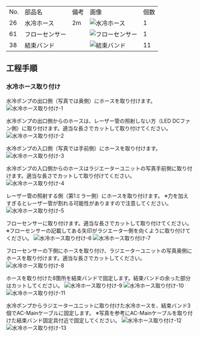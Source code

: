 <table class="packing-list">
    <tbody>
        <tr>
            <td>No.</td>
            <td>部品名</td>
            <td>備考</td>
            <td class="packing-img">画像</td>
            <td>個数</td>
        </tr>
        <tr>
            <td>26</td>
            <td>水冷ホース</td>
            <td>2m</td>
            <td><img src="./images/packing/026.jpg" alt="水冷ホース"></td>
            <td>1</td>
        </tr>
        <tr>
            <td>61</td>
            <td>フローセンサー</td>
            <td></td>
            <td><img src="./images/packing/061.jpg" alt="フローセンサー"></td>
            <td>1</td>
        </tr>
        <tr>
            <td>38</td>
            <td>結束バンド</td>
            <td></td>
            <td><img src="./images/packing/038.jpg" alt="結束バンド"></td>
            <td>11</td>
        </tr>
    </tbody>
</table>

## 工程手順

### 水冷ホース取り付け
水冷ポンプの出口側（写真では奥側）にホースを取り付けます。
<img src="./images/23-1/001.jpg" alt="水冷ホース取り付け-1">

水冷ポンプの出口側からのホースは、レーザー管の照射しない方（LED DCファン側）に取り付けます。適当な長さでカットして取り付けてください。
<img src="./images/23-1/002.jpg" alt="水冷ホース取り付け-2">

水冷ポンプの入口側（写真では手前側）にホースを取り付けます。
<img src="./images/23-1/003.jpg" alt="水冷ホース取り付け-3">

水冷ポンプの入口側からのホースはラジエーターユニットの写真手前側に取り付けます。適当な長さでカットして取り付けてください。
<img src="./images/23-1/004.jpg" alt="水冷ホース取り付け-4">

レーザー管の照射する側（第1ミラー側）にホースを取り付けます。
※力を加えすぎるとレーザー管が割れる可能性がありますので注意してください。
<img src="./images/23-1/005.jpg" alt="水冷ホース取り付け-5">

フローセンサーに取り付けます。適当な長さでカットして取り付けてください。
※フローセンサーの記載してある矢印がラジエーター側を向くように取り付けてください。
<img src="./images/23-1/006.jpg" alt="水冷ホース取り付け-6">
<img src="./images/23-1/007.jpg" alt="水冷ホース取り付け-7">

フローセンサーの下側にホースを取り付け、ラジエーターユニットの写真奥側にホースを取り付けます。適当な長さでカットしてください。
<img src="./images/23-1/008.jpg" alt="水冷ホース取り付け-8">

ホースを取り付けた8箇所を結束バンドで固定します。結束バンドの余った部分はカットしてください。
<img src="./images/23-1/009.jpg" alt="水冷ホース取り付け-9">
<img src="./images/23-1/010.jpg" alt="水冷ホース取り付け-10">
<img src="./images/23-1/011.jpg" alt="水冷ホース取り付け-11">

水冷ポンプからラジエーターユニットに取り付けた水冷ホースを、結束バンド3個でAC-Mainケーブルに固定します。
※写真を参考にAC-Mainケーブルを取り付けた結束バンド固定具付近で固定してください。
<img src="./images/23-1/012.jpg" alt="水冷ホース取り付け-12">
<img src="./images/23-1/013.jpg" alt="水冷ホース取り付け-13">